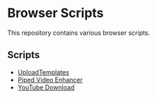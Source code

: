 # Browser Scripts

This repository contains various browser scripts.

## Scripts

- [UploadTemplates](https://github.com/danielytuk/browser-scripts/tree/main/youtube-upload-templates)
- [Piped Video Enhancer](https://github.com/danielytuk/browser-scripts/tree/main/piped-video-enhancer)
- [YouTube Download](https://github.com/danielytuk/browser-scripts/tree/main/youtube-download-hijack)
